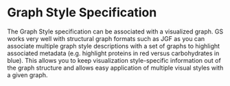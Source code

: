 # Graph Style Specification

The Graph Style specification can be associated with a visualized graph.  GS works very well with structural graph formats such as JGF as you can associate multiple graph style descriptions with a set of graphs to highlight associated metadata (e.g. highlight proteins in red versus carbohydrates in blue). This allows you to keep visualization style-specific information out of the graph structure and allows easy application of multiple visual styles with a given graph.
